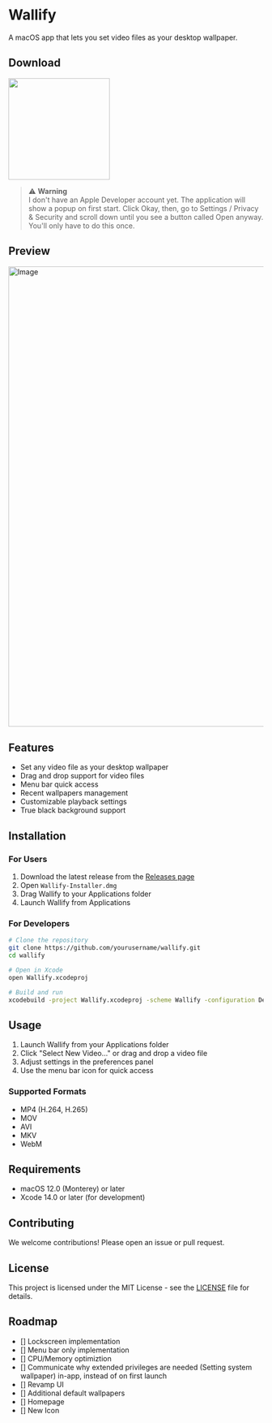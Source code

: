 # Wallify

A macOS app that lets you set video files as your desktop wallpaper.

## Download

<a href="https://github.com/DanielOfosu/Wallify/releases/tag/v0.1.0-alpha" target="_self"><img width="200" src="https://www.adviksoft.com/blog/wp-content/uploads/2023/09/editor_download_mac.png" /></a>

> ⚠️ **Warning**  
> I don't have an Apple Developer account yet. The application will show a popup on first start. Click Okay, then, go to Settings / Privacy & Security and scroll down until you see a button called Open anyway. You'll only have to do this once.

## Preview
<img width="1361" height="907" alt="Image" src="https://github.com/user-attachments/assets/2c944383-20fb-4582-bf79-f08e0f227a58" />

## Features

- Set any video file as your desktop wallpaper
- Drag and drop support for video files
- Menu bar quick access
- Recent wallpapers management
- Customizable playback settings
- True black background support

## Installation

### For Users

1. Download the latest release from the [Releases page](https://github.com/yourusername/wallify/releases)
2. Open `Wallify-Installer.dmg`
3. Drag Wallify to your Applications folder
4. Launch Wallify from Applications

### For Developers

```bash
# Clone the repository
git clone https://github.com/yourusername/wallify.git
cd wallify

# Open in Xcode
open Wallify.xcodeproj

# Build and run
xcodebuild -project Wallify.xcodeproj -scheme Wallify -configuration Debug
```

## Usage

1. Launch Wallify from your Applications folder
2. Click "Select New Video..." or drag and drop a video file
3. Adjust settings in the preferences panel
4. Use the menu bar icon for quick access

### Supported Formats

- MP4 (H.264, H.265)
- MOV
- AVI
- MKV
- WebM

## Requirements

- macOS 12.0 (Monterey) or later
- Xcode 14.0 or later (for development)

## Contributing

We welcome contributions! Please open an issue or pull request.

## License

This project is licensed under the MIT License - see the [LICENSE](LICENSE) file for details.

## Roadmap

- [] Lockscreen implementation
- [] Menu bar only implementation
- [] CPU/Memory optimiztion
- [] Communicate why extended privileges are needed (Setting system wallpaper) in-app, instead of on first launch
- [] Revamp UI
- [] Additional default wallpapers
- [] Homepage
- [] New Icon

